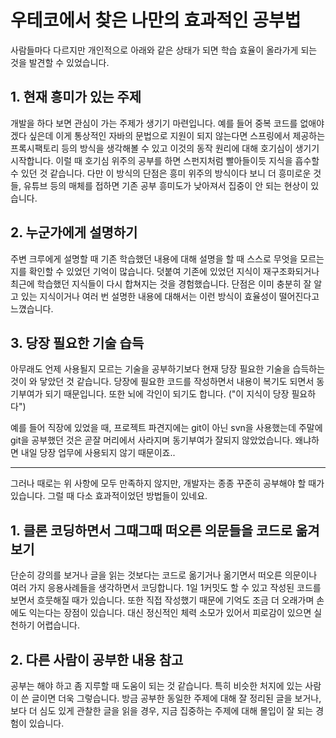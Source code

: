 # 우테코에서 찾은 나만의 효과적인 공부법

사람들마다 다르지만 개인적으로 아래와 같은 상태가 되면 학습 효율이 올라가게 되는 것을 발견할 수 있었습니다.

## 1. 현재 흥미가 있는 주제

개발을 하다 보면 관심이 가는 주제가 생기기 마련입니다.
예를 들어 중복 코드를 없애야겠다 싶은데 이게 통상적인 자바의 문법으로 지원이 되지 않는다면
스프링에서 제공하는 프록시팩토리 등의 방식을 생각해볼 수 있고 이것의 동작 원리에 대해 호기심이 생기기 시작합니다.
이럴 때 호기심 위주의 공부를 하면 스펀지처럼 빨아들이듯 지식을 흡수할 수 있던 것 같습니다.
다만 이 방식의 단점은 흥미 위주의 방식이다 보니 더 흥미로운 것들, 유튜브 등의 매체를 접하면
기존 공부 흥미도가 낮아져서 집중이 안 되는 현상이 있습니다.

## 2. 누군가에게 설명하기

주변 크루에게 설명할 때 기존 학습했던 내용에 대해 설명을 할 때 스스로 무엇을 모르는지를 확인할 수 있었던 기억이 많습니다.
덧붙여 기존에 있었던 지식이 재구조화되거나 최근에 학습했던 지식들이 다시 합쳐지는 것을 경험했습니다.
단점은 이미 충분히 잘 알고 있는 지식이거나 여러 번 설명한 내용에 대해서는 이런 방식이 효율성이 떨어진다고 느꼈습니다.

## 3. 당장 필요한 기술 습득

아무래도 언제 사용될지 모르는 기술을 공부하기보다 현재 당장 필요한 기술을 습득하는 것이 와 닿았던 것 같습니다.
당장에 필요한 코드를 작성하면서 내용이 복기도 되면서 동기부여가 되기 때문입니다. 또한 뇌에 각인이 되기도 합니다. ("이 지식이 당장 필요하다")

예를 들어 직장에 있었을 때, 프로젝트 파견지에는 git이 아닌 svn을 사용했는데 주말에 git을 공부했던 것은 곧잘 머리에서 사라지며 동기부여가 잘되지 않았었습니다.
왜냐하면 내일 당장 업무에 사용되지 않기 때문이죠..

---

그러나 때로는 위 사항에 모두 만족하지 않지만, 개발자는 종종 꾸준히 공부해야 할 때가 있습니다.
그럴 때 다소 효과적이었던 방법들이 있네요.

## 1. 클론 코딩하면서 그때그때 떠오른 의문들을 코드로 옮겨보기

단순히 강의를 보거나 글을 읽는 것보다는 코드로 옮기거나 옮기면서 떠오른 의문이나 여러 가지 응용사례들을 생각하면서 코딩합니다.
1일 1커밋도 할 수 있고 작성된 코드를 보면서 흐뭇해질 때가 있습니다. 또한 직접 작성했기 때문에 기억도 조금 더 오래가며 손에도 익는다는 장점이 있습니다.
대신 정신적인 체력 소모가 있어서 피로감이 있으면 실천하기 어렵습니다.

## 2. 다른 사람이 공부한 내용 참고

공부는 해야 하고 좀 지루할 때 도움이 되는 것 같습니다. 특히 비슷한 처지에 있는 사람이 쓴 글이면 더욱 그렇습니다.
방금 공부한 동일한 주제에 대해 잘 정리된 글을 보거나, 보다 더 심도 있게 관찰한 글을 읽을 경우, 지금 집중하는 주제에 대해 몰입이 잘 되는 경험이 있습니다.
